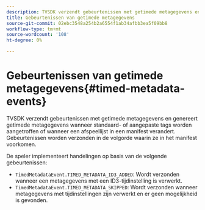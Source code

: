 ```yaml
---
description: TVSDK verzendt gebeurtenissen met getimede metagegevens en genereert getimede metagegevens wanneer standaard- of aangepaste tags worden aangetroffen of wanneer een afspeellijst in een manifest verandert. Gebeurtenissen worden verzonden in de volgorde waarin ze in het manifest voorkomen.
title: Gebeurtenissen van getimede metagegevens
source-git-commit: 02ebc3548a254b2a6554f1ab34afbb3ea5f09bb8
workflow-type: tm+mt
source-wordcount: '108'
ht-degree: 0%

---
```


# Gebeurtenissen van getimede metagegevens{#timed-metadata-events}

TVSDK verzendt gebeurtenissen met getimede metagegevens en genereert getimede metagegevens wanneer standaard- of aangepaste tags worden aangetroffen of wanneer een afspeellijst in een manifest verandert. Gebeurtenissen worden verzonden in de volgorde waarin ze in het manifest voorkomen.

De speler implementeert handelingen op basis van de volgende gebeurtenissen:

* `TimedMetadataEvent.TIMED_METADATA_ID3_ADDED`: Wordt verzonden wanneer een metagegevens met een ID3-tijdinstelling is verwerkt.
* `TimedMetadataEvent.TIMED_METADATA_SKIPPED`: Wordt verzonden wanneer metagegevens met tijdinstellingen zijn verwerkt en er geen mogelijkheid is gevonden.
